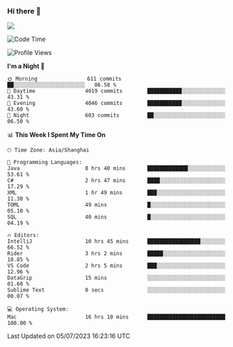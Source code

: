 ### Hi there 👋

<!--
**JJAYCHEN1e/jjaychen1e** is a ✨ _special_ ✨ repository because its `README.md` (this file) appears on your GitHub profile.

Here are some ideas to get you started:

- 🔭 I’m currently working on ...
- 🌱 I’m currently learning ...
- 👯 I’m looking to collaborate on ...
- 🤔 I’m looking for help with ...
- 💬 Ask me about ...
- 📫 How to reach me: ...
- 😄 Pronouns: ...
- ⚡ Fun fact: ...
-->

[![](https://github-readme-stats.vercel.app/api?username=jjaychen1e&show_icons=true)](https://github.com/jjaychen1e/github-readme-stats?count_private=true)

<!--START_SECTION:waka-->
![Code Time](http://img.shields.io/badge/Code%20Time-785%20hrs%2022%20mins-blue)

![Profile Views](http://img.shields.io/badge/Profile%20Views-17-blue)

**I'm a Night 🦉** 

```text
🌞 Morning                611 commits         ██░░░░░░░░░░░░░░░░░░░░░░░   06.58 % 
🌆 Daytime                4019 commits        ███████████░░░░░░░░░░░░░░   43.31 % 
🌃 Evening                4046 commits        ███████████░░░░░░░░░░░░░░   43.60 % 
🌙 Night                  603 commits         ██░░░░░░░░░░░░░░░░░░░░░░░   06.50 % 
```


📊 **This Week I Spent My Time On** 

```text
🕑︎ Time Zone: Asia/Shanghai

💬 Programming Languages: 
Java                     8 hrs 40 mins       █████████████░░░░░░░░░░░░   53.61 % 
C#                       2 hrs 47 mins       ████░░░░░░░░░░░░░░░░░░░░░   17.29 % 
XML                      1 hr 49 mins        ███░░░░░░░░░░░░░░░░░░░░░░   11.30 % 
TOML                     49 mins             █░░░░░░░░░░░░░░░░░░░░░░░░   05.10 % 
SQL                      40 mins             █░░░░░░░░░░░░░░░░░░░░░░░░   04.19 % 

🔥 Editors: 
IntelliJ                 10 hrs 45 mins      █████████████████░░░░░░░░   66.52 % 
Rider                    3 hrs 2 mins        █████░░░░░░░░░░░░░░░░░░░░   18.85 % 
VS Code                  2 hrs 5 mins        ███░░░░░░░░░░░░░░░░░░░░░░   12.96 % 
DataGrip                 15 mins             ░░░░░░░░░░░░░░░░░░░░░░░░░   01.60 % 
Sublime Text             0 secs              ░░░░░░░░░░░░░░░░░░░░░░░░░   00.07 % 

💻 Operating System: 
Mac                      16 hrs 10 mins      █████████████████████████   100.00 % 
```


 Last Updated on 05/07/2023 16:23:16 UTC
<!--END_SECTION:waka-->
